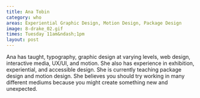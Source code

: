 ```yaml
---
title: Ana Tobin
category: who
areas: Experiential Graphic Design, Motion Design, Package Design
image: 8-drake_02.gif
times: Tuesday 11am&ndash;1pm
layout: post
---
```

Ana has taught, typography, graphic design at varying levels, web design, interactive media, UX/UI, and motion. She also has experience in exhibition, experiential, and accessible design. She is currently teaching package design and motion design. She believes you should try working in many different mediums because you might create something new and unexpected. 
